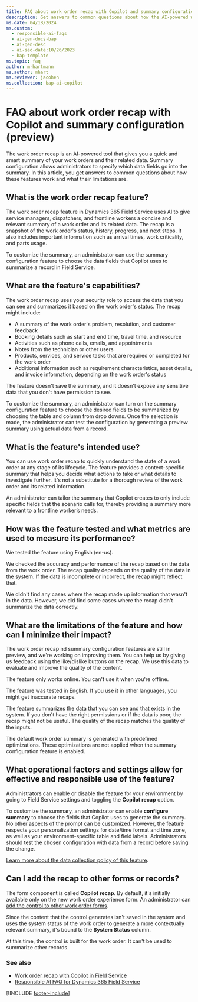 ```yaml
---
title: FAQ about work order recap with Copilot and summary configuration (preview)
description: Get answers to common questions about how the AI-powered work order recap feature in Dynamics 365 Field Service helps you quickly understand the status and details of a work order.
ms.date: 04/18/2024
ms.custom:
  - responsible-ai-faqs
  - ai-gen-docs-bap
  - ai-gen-desc
  - ai-seo-date:10/26/2023
  - bap-template
ms.topic: faq
author: m-hartmann
ms.author: mhart
ms.reviewer: jacohen
ms.collection: bap-ai-copilot 
---
```


# FAQ about work order recap with Copilot and summary configuration (preview)

The work order recap is an AI-powered tool that gives you a quick and smart summary of your work orders and their related data. Summary configuration allows administrators to specify which data fields go into the summary. In this article, you get answers to common questions about how these features work and what their limitations are.

## What is the work order recap feature?

The work order recap feature in Dynamics 365 Field Service uses AI to give service managers, dispatchers, and frontline workers a concise and relevant summary of a work order and its related data. The recap is a snapshot of the work order's status, history, progress, and next steps. It also includes important information such as arrival times, work criticality, and parts usage.

To customize the summary, an administrator can use the summary configuration feature to choose the data fields that Copilot uses to summarize a record in Field Service.

## What are the feature's capabilities?

The work order recap uses your security role to access the data that you can see and summarizes it based on the work order's status. The recap might include:

- A summary of the work order's problem, resolution, and customer feedback
- Booking details such as start and end time, travel time, and resource
- Activities such as phone calls, emails, and appointments
- Notes from the technician or other users
- Products, services, and service tasks that are required or completed for the work order
- Additional information such as requirement characteristics, asset details, and invoice information, depending on the work order's status

The feature doesn't save the summary, and it doesn't expose any sensitive data that you don't have permission to see.

To customize the summary, an administrator can turn on the summary configuration feature to choose the desired fields to be summarized by choosing the table and column from drop downs. Once the selection is made, the administrator can test the configuration by generating a preview summary using actual data from a record.

## What is the feature's intended use?

You can use work order recap to quickly understand the state of a work order at any stage of its lifecycle. The feature provides a context-specific summary that helps you decide what actions to take or what details to investigate further. It's not a substitute for a thorough review of the work order and its related information.

An administrator can tailor the summary that Copilot creates to only include specific fields that the scenario calls for, thereby providing a summary more relevant to a frontline worker’s needs.

## How was the feature tested and what metrics are used to measure its performance?

We tested the feature using English (en-us).

We checked the accuracy and performance of the recap based on the data from the work order. The recap quality depends on the quality of the data in the system. If the data is incomplete or incorrect, the recap might reflect that.

We didn't find any cases where the recap made up information that wasn't in the data. However, we did find some cases where the recap didn't summarize the data correctly.

## What are the limitations of the feature and how can I minimize their impact?

The work order recap nd summary configuration features are still in preview, and we're working on improving them. You can help us by giving us feedback using the like/dislike buttons on the recap. We use this data to evaluate and improve the quality of the content.

The feature only works online. You can't use it when you're offline.

The feature was tested in English. If you use it in other languages, you might get inaccurate recaps.

The feature summarizes the data that you can see and that exists in the system. If you don't have the right permissions or if the data is poor, the recap might not be useful. The quality of the recap matches the quality of the inputs.

The default work order summary is generated with predefined optimizations. These optimizations are not applied when the summary configuration feature is enabled.  

## What operational factors and settings allow for effective and responsible use of the feature?

Administrators can enable or disable the feature for your environment by going to Field Service settings and toggling the **Copilot recap** option.

To customize the summary, an administrator can enable **configure summary** to choose the fields that Copilot uses to generate the summary. No other aspects of the prompt can be customized. However, the feature respects your personalization settings for date/time format and time zone, as well as your environment-specific table and field labels. Administrators should test the chosen configuration with data from a record before saving the change.

[Learn more about the data collection policy of this feature](/dynamics365/faqs-copilot-data-security-privacy).

## Can I add the recap to other forms or records?

The form component is called **Copilot recap**. By default, it's initially available only on the new work order experience form. An administrator can [add the control to other work order forms](/power-apps/maker/model-driven-apps/additional-controls-for-dynamics-365-for-phones-and-tablets#using-controls-in-the-form-designer).

Since the content that the control generates isn't saved in the system and uses the system status of the work order to generate a more contextually relevant summary, it's bound to the **System Status** column.

At this time, the control is built for the work order. It can't be used to summarize other records.

### See also

- [Work order recap with Copilot in Field Service](work-order-recap.md)
- [Responsible AI FAQ for Dynamics 365 Field Service](responsible-ai-overview.md)

[!INCLUDE [footer-include](../includes/footer-banner.md)]
